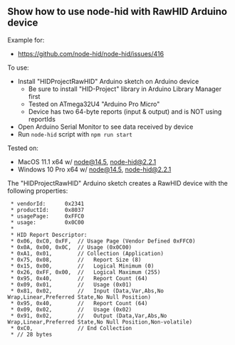 ## Show how to use node-hid with RawHID Arduino device

Example for:
- https://github.com/node-hid/node-hid/issues/416

To use:
- Install "HIDProjectRawHID" Arduino sketch on Arduino device
  - Be sure to install "HID-Project" library in Arduino Library Manager first
  - Tested on ATmega32U4 "Arduino Pro Micro"
  - Device has two 64-byte reports (input & output) and is NOT using reportIds
- Open Arduino Serial Monitor to see data received by device
- Run `node-hid` script with `npm run start`

Tested on:
- MacOS 11.1 x64 w/ node@14.5, node-hid@2.2.1
- Windows 10 Pro x64 w/ node@14.5, node-hid@2.2.1


The "HIDProjectRawHID" Arduino sketch creates a RawHID device with the
following properties:

```
 * vendorId:      0x2341
 * productId:     0x8037
 * usagePage:     0xFFC0
 * usage:         0x0C00
 *
 * HID Report Descriptor:
 * 0x06, 0xC0, 0xFF,  // Usage Page (Vendor Defined 0xFFC0)
 * 0x0A, 0x00, 0x0C,  // Usage (0x0C00)
 * 0xA1, 0x01,        // Collection (Application)
 * 0x75, 0x08,        //   Report Size (8)
 * 0x15, 0x00,        //   Logical Minimum (0)
 * 0x26, 0xFF, 0x00,  //   Logical Maximum (255)
 * 0x95, 0x40,        //   Report Count (64)
 * 0x09, 0x01,        //   Usage (0x01)
 * 0x81, 0x02,        //   Input (Data,Var,Abs,No Wrap,Linear,Preferred State,No Null Position)
 * 0x95, 0x40,        //   Report Count (64)
 * 0x09, 0x02,        //   Usage (0x02)
 * 0x91, 0x02,        //   Output (Data,Var,Abs,No Wrap,Linear,Preferred State,No Null Position,Non-volatile)
 * 0xC0,              // End Collection
 * // 28 bytes
```

